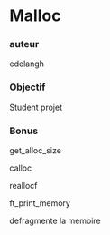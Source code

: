 
# Malloc

### auteur

edelangh

### Objectif

Student projet

### Bonus

get_alloc_size

calloc

reallocf

ft_print_memory

defragmente la memoire


